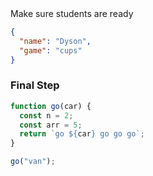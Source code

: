 <Note>
Make sure students are ready
</Note>

```json
{
  "name": "Dyson",
  "game": "cups"
}
```

### Final Step

```javascript
function go(car) {
  const n = 2;
  const arr = 5;
  return `go ${car} go go go`;
}

go("van");
```
